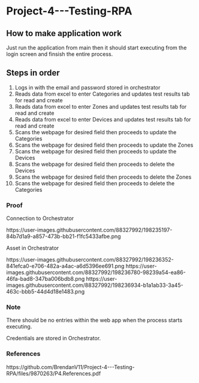 # Project-4---Testing-RPA

<h2>How to make application work</h2>
<p>Just run the application from main then it should start executing from the login screen and finsish the entire process.</p>

<h2>Steps in order</h2>
<ol>
  <li>Logs in with the email and password stored in orchestrator</li>
  <li>Reads data from excel to enter Categories and updates test results tab for read and create</li>
  <li>Reads data from excel to enter Zones and updates test results tab for read and create</li>
  <li>Reads data from excel to enter Devices and updates test results tab for read and create</li>
  <li>Scans the webpage for desired field then proceeds to update the Categories</li>
  <li>Scans the webpage for desired field then proceeds to update the Zones</li>
  <li>Scans the webpage for desired field then proceeds to update the Devices</li>
  <li>Scans the webpage for desired field then proceeds to delete the Devices</li>
  <li>Scans the webpage for desired field then proceeds to delete the Zones</li>
  <li>Scans the webpage for desired field then proceeds to delete the Categories</li>
</ol>

<h3>Proof</h3>

<p>Connection to Orchestrator</p>
https://user-images.githubusercontent.com/88327992/198235197-84b7d1a9-a857-473b-bb21-f1fc5433afbe.png
<p></p>
<p>Asset in Orchestrator</p>
https://user-images.githubusercontent.com/88327992/198236352-841efca0-e706-482a-a4ac-a6d5396ee691.png
https://user-images.githubusercontent.com/88327992/198236780-98239a54-ea86-46fa-bad8-347ba006bdb8.png
https://user-images.githubusercontent.com/88327992/198236934-b1a1ab33-3a45-463c-bbb5-44d4d18e1483.png





<h3>Note</h3>
<p>There should be no entries within the web app when the process starts executing.</p>
<p>Credentials are stored in Orchestrator.</p>

<h3>References</h3>
<p>https://github.com/BrendanV11/Project-4---Testing-RPA/files/9870263/P4.References.pdf</p>
